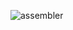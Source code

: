 ![assembler](https://github.com/baturdincer/MIPS-ASSEMBLER/assets/111300889/a7368809-abd5-4ed7-8da4-80b5a52e9d40)
